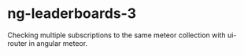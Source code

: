 # ng-leaderboards-3
Checking multiple subscriptions to the same meteor collection with ui-router in angular meteor. 
